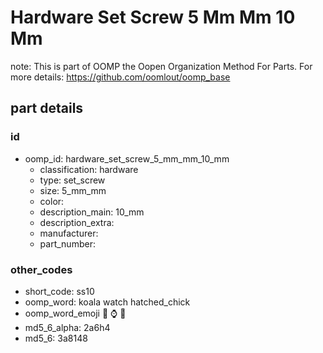 # Hardware Set Screw 5 Mm Mm 10 Mm  

note: This is part of OOMP the Oopen Organization Method For Parts. For more details: https://github.com/oomlout/oomp_base

##  part details





### id
* oomp_id: hardware_set_screw_5_mm_mm_10_mm
  * classification: hardware
  * type: set_screw
  * size: 5_mm_mm
  * color: 
  * description_main: 10_mm
  * description_extra: 
  * manufacturer: 
  * part_number: 

### other_codes
* short_code: ss10
* oomp_word: koala watch hatched_chick
* oomp_word_emoji :koala: :watch: :hatched_chick:
* md5_6_alpha: 2a6h4
* md5_6: 3a8148